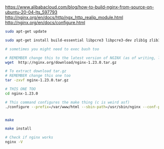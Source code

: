 https://www.alibabacloud.com/blog/how-to-build-nginx-from-source-on-ubuntu-20-04-lts_597793
http://nginx.org/en/docs/http/ngx_http_realip_module.html
http://nginx.org/en/docs/configure.html

```bash
sudo apt-get update 

sudo apt-get install build-essential libpcre3 libpcre3-dev zlib1g zlib1g-dev libssl-dev libgd-dev libxml2 libxml2-dev uuid-dev

# sometimes you might need to exec bash too 

# REMEMBER change this to the latest version of NGINX (as of writing, latest version is 1.23.0)
wget  http://nginx.org/download/nginx-1.23.0.tar.gz 

# To extract download tar.gz 
# REMEMBER change this one too
tar -zxvf nginx-1.23.0.tar.gz

# THIS ONE TOO
cd nginx-1.23.0

# This command configures the make thing (c is weird asf)
./configure --prefix=/var/www/html --sbin-path=/usr/sbin/nginx --conf-path=/etc/nginx/nginx.conf --http-log-path=/var/log/nginx/access.log --error-log-path=/var/log/nginx/error.log --with-pcre  --lock-path=/var/lock/nginx.lock --pid-path=/var/run/nginx.pid --with-http_ssl_module --with-http_image_filter_module=dynamic --modules-path=/etc/nginx/modules --with-http_v2_module --with-stream=dynamic --with-http_addition_module --with-http_mp4_module --with-http_realip_module


make

make install

# Check if nginx works
nginx -V




```